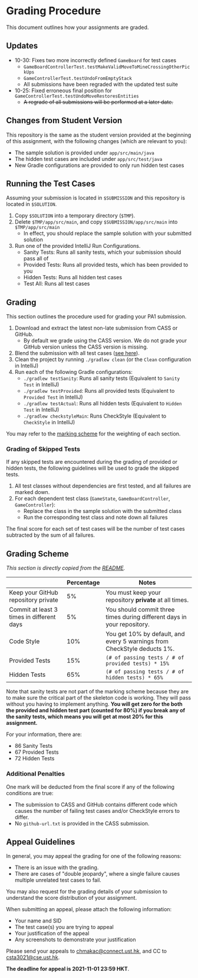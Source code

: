 # Grading Procedure

This document outlines how your assignments are graded.

## Updates

- 10-30: Fixes two more incorrectly defined `GameBoard` for test cases
  - `GameBoardControllerTest.testMakeValidMoveToMineCrossingOtherPickUps`
  - `GameControllerTest.testUndoFromEmptyStack`
  - All submissions have been regraded with the updated test suite
- 10-25: Fixed erroneous final position for `GameControllerTest.testUndoMoveRestoresEntities`
  - ~~A regrade of all submissions will be performed at a later date.~~

## Changes from Student Version

This repository is the same as the student version provided at the beginning of this assignment, with the following 
changes (which are relevant to you):

- The sample solution is provided under `app/src/main/java`
- The hidden test cases are included under `app/src/test/java`
- New Gradle configurations are provided to only run hidden test cases

## Running the Test Cases

Assuming your submission is located in `$SUBMISSION` and this repository is located in `$SOLUTION`.

1. Copy `$SOLUTION` into a temporary directory (`$TMP`).
2. Delete `$TMP/app/src/main`, and copy `$SUBMISSION/app/src/main` into `$TMP/app/src/main`
    - In effect, you should replace the sample solution with your submitted solution
3. Run one of the provided IntelliJ Run Configurations.
    - Sanity Tests: Runs all sanity tests, which your submission should pass all of
    - Provided Tests: Runs all provided tests, which has been provided to you
    - Hidden Tests: Runs all hidden test cases
    - Test All: Runs all test cases

## Grading

This section outlines the procedure used for grading your PA1 submission.

1. Download and extract the latest non-late submission from CASS or GitHub.
    - By default we grade using the CASS version. We do not grade your GitHub version unless the CASS version is 
      missing.
2. Blend the submission with all test cases ([see here](#running-the-test-cases)).
3. Clean the project by running `./gradlew clean` (or the `Clean` configuration in IntelliJ)
4. Run each of the following Gradle configurations:
    - `./gradlew testSanity`: Runs all sanity tests (Equivalent to `Sanity Test` in IntelliJ)
    - `./gradlew testProvided`: Runs all provided tests (Equivalent to `Provided Test` in IntelliJ)
    - `./gradlew testActual`: Runs all hidden tests (Equivalent to `Hidden Test` in IntelliJ)
    - `./gradlew checkstyleMain`: Runs CheckStyle (Equivalent to `CheckStyle` in IntelliJ)

You may refer to the [marking scheme](#grading-scheme) for the weighting of each section.

### Grading of Skipped Tests

If any skipped tests are encountered during the grading of provided or hidden tests, the following guidelines will be
used to grade the skipped tests.

1. All test classes without dependencies are first tested, and all failures are marked down.
2. For each dependent test class (`GameState`, `GameBoardController`, `GameController`):
    - Replace the class in the sample solution with the submitted class
    - Run the corresponding test class and note down all failures

The final score for each set of test cases will be the number of test cases subtracted by the sum of all failures.

## Grading Scheme

*This section is directly copied from the [README](README.md).*

|  | **Percentage** | **Notes** |
| --- | --- | --- |
| Keep your GitHub repository private | 5% | You must keep your repository **private** at all times. |
| Commit at least 3 times in different days | 5% | You should commit three times during different days in your repository. |
| Code Style | 10% | You get 10% by default, and every 5 warnings from CheckStyle deducts 1%. |
| Provided Tests | 15% | `(# of passing tests / # of provided tests) * 15%` |
| Hidden Tests | 65% | `(# of passing tests / # of hidden tests) * 65%` |

Note that sanity tests are not part of the marking scheme because they are to make sure the critical part of the 
skeleton code is working.
They will pass without you having to implement anything.
**You will get zero for the both the provided and hidden test part (counted for 80%) if you break any of the sanity 
tests, which means you will get at most 20% for this assignment.**

For your information, there are:

- 86 Sanity Tests
- 67 Provided Tests
- 72 Hidden Tests

### Additional Penalties

One mark will be deducted from the final score if any of the following conditions are true:

- The submission to CASS and GitHub contains different code which causes the number of failing test cases and/or 
  CheckStyle errors to differ.
- No `github-url.txt` is provided in the CASS submission.

## Appeal Guidelines

In general, you may appeal the grading for one of the following reasons:

- There is an issue with the grading.
- There are cases of "double jeopardy", where a single failure causes multiple unrelated test cases to fail.

You may also request for the grading details of your submission to understand the score distribution of your assignment.

When submitting an appeal, please attach the following information:

- Your name and SID
- The test case(s) you are trying to appeal
- Your justification of the appeal
- Any screenshots to demonstrate your justification

Please send your appeals to chmakac@connect.ust.hk, and CC to csta3021@cse.ust.hk.

**The deadline for appeal is 2021-11-01 23:59 HKT**.
